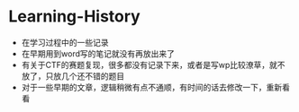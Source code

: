 # Learning-History
- 在学习过程中的一些记录
- 在早期用到word写的笔记就没有再放出来了
- 有关于CTF的赛题复现，很多都没有记录下来，或者是写wp比较潦草，就不放了，只放几个还不错的题目
- 对于一些早期的文章，逻辑稍微有点不通顺，有时间的话去修改一下，重新看看
